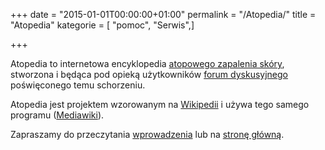 +++
date = "2015-01-01T00:00:00+01:00"
permalink = "/Atopedia/"
title = "Atopedia"
kategorie = [ "pomoc", "Serwis",]

+++

Atopedia to internetowa encyklopedia [atopowego zapalenia skóry](/atopedia/atopowe_zapalenie_skóry "wikilink"), stworzona i będąca pod opieką użytkowników [forum dyskusyjnego](/atopedia/forum_dyskusyjne "wikilink") poświęconego temu schorzeniu.

Atopedia jest projektem wzorowanym na [Wikipedii](/atopedia/wikipedia:Wikipedia "wikilink") i używa tego samego programu ([Mediawiki](/atopedia/wikipedia:Mediawiki "wikilink")).

Zapraszamy do przeczytania [wprowadzenia](/atopedia/Atopowe_Zapalenie_Skóry:Wstęp "wikilink") lub na [stronę główną](/atopedia/strona_główna "wikilink").
